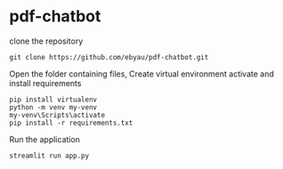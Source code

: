 # pdf-chatbot

clone the repository 
```
git clone https://github.com/ebyau/pdf-chatbot.git
```
Open the folder containing files, Create virtual environment activate and install requirements
```
pip install virtualenv
python -m venv my-venv
my-venv\Scripts\activate
pip install -r requirements.txt
```
Run the application
```
streamlit run app.py
```